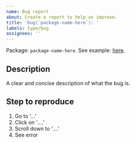 ```yaml
---
name: Bug report
about: Create a report to help us improve.
title: 'bug(`package-name-here`): '
labels: type/bug
assignees: ''
---
```


Package: `package-name-here`. See example: [here]().

## Description

A clear and concise description of what the bug is.

## Step to reproduce

1. Go to '...'
2. Click on '....'
3. Scroll down to '....'
4. See error
